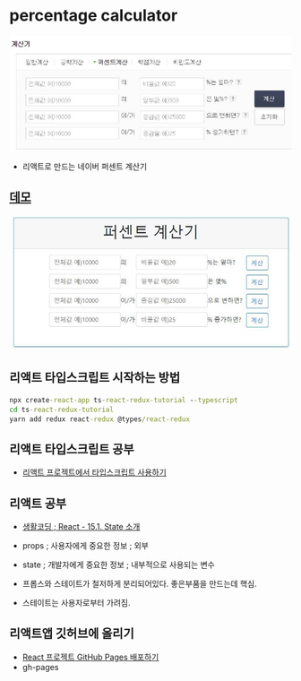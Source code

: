 # percentage calculator

<img src="readmeRes/1.jpg">

- 리액트로 만드는 네이버 퍼센트 계산기

## [데모](https://chinsun9.github.io/react-percentage-calculator)

<img src="readmeRes/2.jpg">

## 리액트 타입스크립트 시작하는 방법

```cmd cmd
npx create-react-app ts-react-redux-tutorial --typescript
cd ts-react-redux-tutorial
yarn add redux react-redux @types/react-redux
```

## 리액트 타입스크립트 공부

- [리액트 프로젝트에서 타입스크립트 사용하기](https://velog.io/@velopert/using-react-with-typescript)

## 리액트 공부

- [생활코딩 ; React - 15.1. State 소개](https://youtu.be/rOpg2KUPW2M)

- props ; 사용자에게 중요한 정보 ; 외부
- state ; 개발자에게 중요한 정보 ; 내부적으로 사용되는 변수
- 프롭스와 스테이트가 철저하게 분리되어있다. 좋은부품을 만드는데 핵심.
- 스테이트는 사용자로부터 가려짐.

## 리액트앱 깃허브에 올리기

- [React 프로젝트 GitHub Pages 배포하기](https://velog.io/@byjihye/react-github-pages)
- gh-pages

